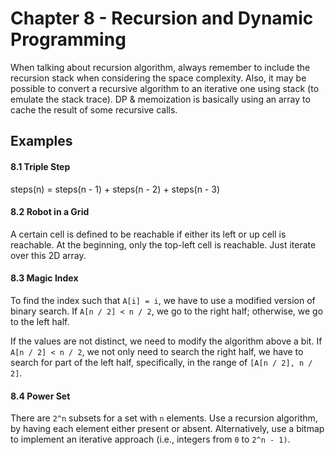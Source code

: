 # Chapter 8 - Recursion and Dynamic Programming

When talking about recursion algorithm, always remember to include the recursion stack when considering the space complexity. Also, it may be possible to convert a recursive algorithm to an iterative one using stack (to emulate the stack trace). DP & memoization is basically using an array to cache the result of some recursive calls.

## Examples

#### 8.1 Triple Step

steps(n) = steps(n - 1) + steps(n - 2) + steps(n - 3)

#### 8.2 Robot in a Grid

A certain cell is defined to be reachable if either its left or up cell is reachable. At the beginning, only the top-left cell is reachable. Just iterate over this 2D array.

#### 8.3 Magic Index

To find the index such that `A[i] = i`, we have to use a modified version of binary search. If `A[n / 2] < n / 2`, we go to the right half; otherwise, we go to the left half.

If the values are not distinct, we need to modify the algorithm above a bit. If `A[n / 2] < n / 2`, we not only need to search the right half, we have to search for part of the left half, specifically, in the range of `[A[n / 2], n / 2]`.

#### 8.4 Power Set

There are `2^n` subsets for a set with `n` elements. Use a recursion algorithm, by having each element either present or absent. Alternatively, use a bitmap to implement an iterative approach (i.e., integers from `0` to `2^n - 1)`.
